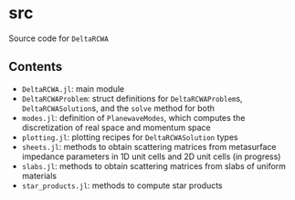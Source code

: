 # src

Source code for `DeltaRCWA`

## Contents
- `DeltaRCWA.jl`: main module
- `DeltaRCWAProblem`: struct definitions for `DeltaRCWAProblem`s,
`DeltaRCWASolution`s, and the `solve` method for both
- `modes.jl`: definition of `PlanewaveModes`, which computes the discretization
of real space and momentum space
- `plotting.jl`: plotting recipes for `DeltaRCWASolution` types
- `sheets.jl`: methods to obtain scattering matrices from metasurface impedance
parameters in 1D unit cells and 2D unit cells (in progress)
- `slabs.jl`: methods to obtain scattering matrices from slabs of uniform materials
- `star_products.jl`: methods to compute star products
